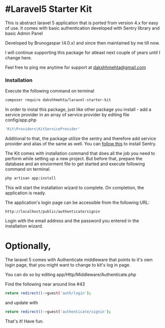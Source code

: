 #Laravel5 Starter Kit
===============================
This is abstract laravel 5 application that is ported from version 4.x for easy of use. It comes with basic authentication developed with Sentry library and basic Admin Panel

Developed by Brunogaspar (4.0.x) and since then maintained by me till now. 

I will continue supporting this package for atleast next couple of years until I change here.

Feel free to ping me anytime for support at dakshhmehta@gmail.com


### Installation
Execute the following command on terminal

```bash
composer require dakshhmehta/laravel-starter-kit
```
In order to instal this package, just like other package you install - add a service provider in an array of service provider by editing file config/app.php

```bash
'Kit\Providers\KitServiceProvider'
```

Additional to that, the package utilize the sentry and therefore add service provider and alias of the same as well. You can [follow this](https://cartalyst.com/manual/sentry#laravel-4) to install Sentry.

The Kit comes with installation command that does all the job you need to perform while setting up a new project. But before that, prepare the database and an enviorment file to get started and execute following command on terminal.

```bash
php artisan app:install
```

This will start the installation wizard to complete. On completion, the application is ready.

The application's login page can be accessible from the following URL:
```
http://localhost/public/authenticate/signin
```

Login with the email address and the password you entered in the installation wizard.


# Optionally,
The laravel 5 comes with Authenticate middleware that points to it's own login page, that you might want to change to kit's log in page.

You can do so by editing app/Http/Middleware/Authenticate.php

Find the following near around line #43
```bash
return redirect()->guest('auth/login');
```
and update with
```bash
return redirect()->guest('authenticate/signin');
```

That's it!
Have fun.
